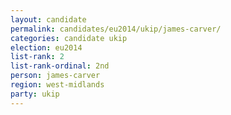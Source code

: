 ```yaml
---
layout: candidate
permalink: candidates/eu2014/ukip/james-carver/
categories: candidate ukip
election: eu2014
list-rank: 2
list-rank-ordinal: 2nd
person: james-carver
region: west-midlands
party: ukip
---
```

